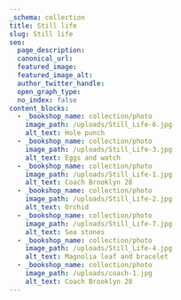 ```yaml
---
_schema: collection
title: Still life
slug: Still life
seo:
  page_description:
  canonical_url:
  featured_image:
  featured_image_alt:
  author_twitter_handle:
  open_graph_type:
  no_index: false
content_blocks:
  - _bookshop_name: collection/photo
    image_path: /uploads/Still_Life-6.jpg
    alt_text: Hole punch
  - _bookshop_name: collection/photo
    image_path: /uploads/Still_Life-3.jpg
    alt_text: Eggs and watch
  - _bookshop_name: collection/photo
    image_path: /uploads/Still_Life-1.jpg
    alt_text: Coach Brooklyn 28
  - _bookshop_name: collection/photo
    image_path: /uploads/Still_Life-2.jpg
    alt_text: Orchid
  - _bookshop_name: collection/photo
    image_path: /uploads/Still_Life-7.jpg
    alt_text: Sea stones
  - _bookshop_name: collection/photo
    image_path: /uploads/Still_Life-4.jpg
    alt_text: Magnolia leaf and bracelet
  - _bookshop_name: collection/photo
    image_path: /uploads/coach-1.jpg
    alt_text: Coach Brooklyn 28
---
```

